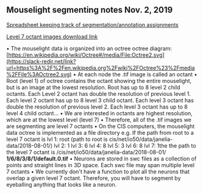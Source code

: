 ## Mouselight segmenting notes Nov. 2, 2019

[Spreadsheet keeping track of segmentation/annotation assignments](https://docs.google.com/spreadsheets/d/1bBpkcPXJaSh-qM9lJBJaXxclr6nMl43UpcVb8wGdydE/edit#gid=0)

[Level 7 octant images download link](https://my.pcloud.com/publink/show?code=kZID38kZxiYEOmuqIXjXzc1XG5syD7gYvPF7)

• The mouselight data is organized into an octree
octree diagram: [https://en.wikipedia.org/wiki/Octree#/media/File:Octree2.svg](https://slack-redir.net/link?url=https%3A%2F%2Fen.wikipedia.org%2Fwiki%2FOctree%23%2Fmedia%2FFile%3AOctree2.svg)
• At each node the .tif image is called an octant
• Root (level 1) of octree contains the octant showing the entire mouselight, but is an image at the lowest resolution. Root has up to 8 level 2 child octants. Each Level 2 octant has double the resolution of previous level 1. Each level 2 octant has up to 8 level 3 child octant. Each level 3 octant has double the resolution of previous level 2. Each level 3 octant has up to 8 level 4 child octant...
• We are interested in octants are highest resolution, which are at the lowest level (level 7)
• Therefore, all of the .tif images we are segmenting are level 7 octants
• On the CIS computers, the mouselight data octree is implemented as a file directory
e.g. If the path from root to a level 7 octant is
lvl 1: root (path to root is cis/net/io50/data/janelia-data/2018-08-01/)
lvl 2: 1
lvl 3: 6
lvl 4: 8
lvl 5: 3
lvl 6: 8
lvl 7: 1the the path to the level 7 octant is
/cis/net/io50/data/janelia-data/2018-08-01/ **1/6/8/3/8/1/default.0.tif**
• Neurons are stored in swc files as a collection of points and straight lines in 3D space. Each swc file may span multiple level 7 octants
• We currently don't have a function to plot all the neurons that overlap a given level 7 octant. Therefore, you will have to segment by eyeballing anything that looks like a neuron.